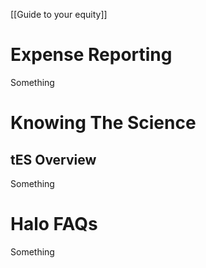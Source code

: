 [[Guide to your equity]]

# Expense Reporting
Something

# Knowing The Science

## tES Overview
Something

# Halo FAQs
Something